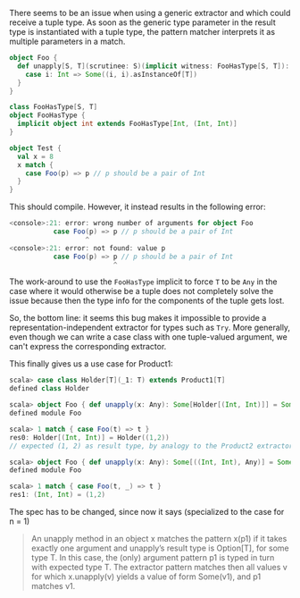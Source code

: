 There seems to be an issue when using a generic extractor and which could receive a tuple type. As soon as the generic type parameter in the result type is instantiated with a tuple type, the pattern matcher interprets it as multiple parameters in a match.

```scala
object Foo {
  def unapply[S, T](scrutinee: S)(implicit witness: FooHasType[S, T]): Option[T] = scrutinee match {
    case i: Int => Some((i, i).asInstanceOf[T])
  }
}

class FooHasType[S, T]
object FooHasType {
  implicit object int extends FooHasType[Int, (Int, Int)]
}

object Test {
  val x = 8
  x match {
    case Foo(p) => p // p should be a pair of Int
  }
}
```

This should compile. However, it instead results in the following error:
```scala
<console>:21: error: wrong number of arguments for object Foo
           case Foo(p) => p // p should be a pair of Int
                   ^
<console>:21: error: not found: value p
           case Foo(p) => p // p should be a pair of Int
                          ^
```

The work-around to use the `FooHasType` implicit to force `T` to be `Any` in the case where it would otherwise be a tuple does not completely solve the issue because then the type info for the components of the tuple gets lost.

So, the bottom line: it seems this bug makes it impossible to provide a representation-independent extractor for types such as `Try`.
More generally, even though we can write a case class with one tuple-valued argument,
we can't express the corresponding extractor.

This finally gives us a use case for Product1:

```scala
scala> case class Holder[T](_1: T) extends Product1[T]
defined class Holder

scala> object Foo { def unapply(x: Any): Some[Holder[(Int, Int)]] = Some(Holder((1, 2))) }
defined module Foo

scala> 1 match { case Foo(t) => t }
res0: Holder[(Int, Int)] = Holder((1,2))
// expected (1, 2) as result type, by analogy to the Product2 extractor:

scala> object Foo { def unapply(x: Any): Some[((Int, Int), Any)] = Some(((1, 2), "foo")) }
defined module Foo

scala> 1 match { case Foo(t, _) => t }
res1: (Int, Int) = (1,2)
```

The spec has to be changed, since now it says (specialized to the case for n = 1)

> An unapply method in an object x matches the pattern x(p1) if it takes exactly one argument and unapply’s result type is Option[T], for some type T.
> In this case, the (only) argument pattern p1 is typed in turn with expected type T.
> The extractor pattern matches then all values v for which x.unapply(v) yields a value of form Some(v1), and p1 matches v1.

